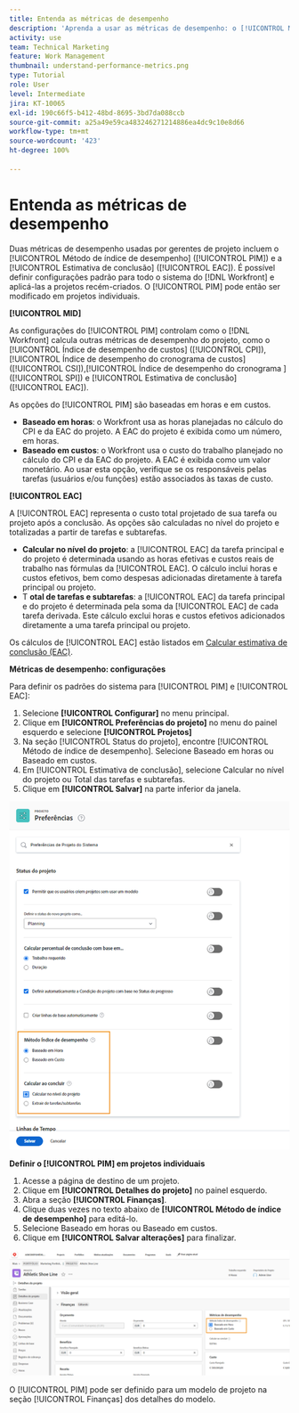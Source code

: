 ```yaml
---
title: Entenda as métricas de desempenho
description: 'Aprenda a usar as métricas de desempenho: o [!UICONTROL Método de índice de desempenho] ([!UICONTROL PIM]) e a [!UICONTROL Estimativa de conclusão] ([!UICONTROL EAC]).'
activity: use
team: Technical Marketing
feature: Work Management
thumbnail: understand-performance-metrics.png
type: Tutorial
role: User
level: Intermediate
jira: KT-10065
exl-id: 190c66f5-b412-48bd-8695-3bd7da088ccb
source-git-commit: a25a49e59ca483246271214886ea4dc9c10e8d66
workflow-type: tm+mt
source-wordcount: '423'
ht-degree: 100%

---
```


# Entenda as métricas de desempenho

Duas métricas de desempenho usadas por gerentes de projeto incluem o [!UICONTROL Método de índice de desempenho] ([!UICONTROL PIM]) e a [!UICONTROL Estimativa de conclusão] ([!UICONTROL EAC]). É possível definir configurações padrão para todo o sistema do [!DNL Workfront] e aplicá-las a projetos recém-criados. O [!UICONTROL PIM] pode então ser modificado em projetos individuais.

**[!UICONTROL MID]**

As configurações do [!UICONTROL PIM] controlam como o [!DNL Workfront] calcula outras métricas de desempenho do projeto, como o [!UICONTROL Índice de desempenho de custos] ([!UICONTROL CPI]),[!UICONTROL  Índice de desempenho do cronograma de custos] ([!UICONTROL CSI]),[!UICONTROL  Índice de desempenho do cronograma ] ([!UICONTROL SPI]) e [!UICONTROL Estimativa de conclusão] ([!UICONTROL EAC]).

As opções do [!UICONTROL PIM] são baseadas em horas e em custos.

* **Baseado em horas**: o Workfront usa as horas planejadas no cálculo do CPI e da EAC do projeto. A EAC do projeto é exibida como um número, em horas.
* **Baseado em custos**: o Workfront usa o custo do trabalho planejado no cálculo do CPI e da EAC do projeto. A EAC é exibida como um valor monetário. Ao usar esta opção, verifique se os responsáveis pelas tarefas (usuários e/ou funções) estão associados às taxas de custo.

**[!UICONTROL EAC]**

A [!UICONTROL EAC] representa o custo total projetado de sua tarefa ou projeto após a conclusão. As opções são calculadas no nível do projeto e totalizadas a partir de tarefas e subtarefas.

* **Calcular no nível do projeto**: a [!UICONTROL EAC] da tarefa principal e do projeto é determinada usando as horas efetivas e custos reais de trabalho nas fórmulas da [!UICONTROL EAC]. O cálculo inclui horas e custos efetivos, bem como despesas adicionadas diretamente à tarefa principal ou projeto.
* T **otal de tarefas e subtarefas**: a [!UICONTROL EAC] da tarefa principal e do projeto é determinada pela soma da [!UICONTROL EAC] de cada tarefa derivada. Este cálculo exclui horas e custos efetivos adicionados diretamente a uma tarefa principal ou projeto.

Os cálculos de [!UICONTROL EAC] estão listados em [Calcular estimativa de conclusão (EAC)](https://experienceleague.adobe.com/docs/workfront/using/manage-work/projects/project-finances/calculate-eac.html?lang=br).

**Métricas de desempenho: configurações**

Para definir os padrões do sistema para [!UICONTROL PIM] e [!UICONTROL EAC]:

1. Selecione **[!UICONTROL Configurar]** no menu principal.
1. Clique em **[!UICONTROL Preferências do projeto]** no menu do painel esquerdo e selecione **[!UICONTROL Projetos]**
1. Na seção [!UICONTROL Status do projeto], encontre [!UICONTROL Método de índice de desempenho]. Selecione Baseado em horas ou Baseado em custos.
1. Em [!UICONTROL Estimativa de conclusão], selecione Calcular no nível do projeto ou Total das tarefas e subtarefas.
1. Clique em **[!UICONTROL Salvar]** na parte inferior da janela.

![Uma imagem da tela [!UICONTROL Preferências do projeto]](assets/setting-up-finances-1.png)

**Definir o [!UICONTROL PIM] em projetos individuais**

1. Acesse a página de destino de um projeto.
1. Clique em **[!UICONTROL Detalhes do projeto]** no painel esquerdo.
1. Abra a seção **[!UICONTROL Finanças]**.
1. Clique duas vezes no texto abaixo de **[!UICONTROL Método de índice de desempenho]** para editá-lo.
1. Selecione Baseado em horas ou Baseado em custos.
1. Clique em **[!UICONTROL Salvar alterações]** para finalizar.

![Uma imagem da tela [!UICONTROL Detalhes do projeto]](assets/setting-up-finances-2.png)

O [!UICONTROL PIM] pode ser definido para um modelo de projeto na seção [!UICONTROL Finanças] dos detalhes do modelo.
